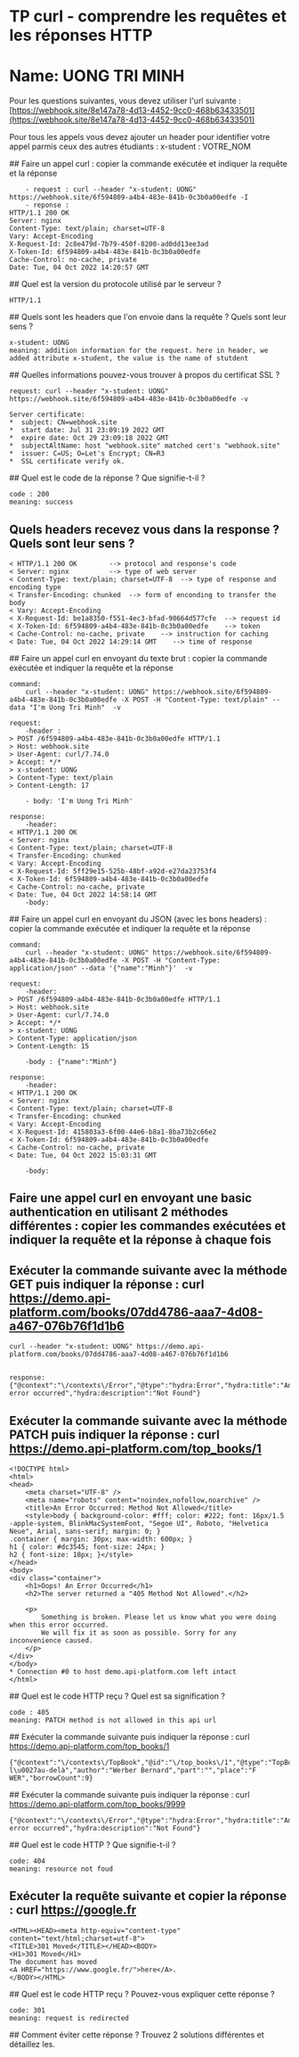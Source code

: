 # TP curl - comprendre les requêtes et les réponses HTTP
# Name: UONG TRI MINH

Pour les questions suivantes, vous devez utiliser l'url suivante : [https://webhook.site/8e147a78-4d13-4452-9cc0-468b63433501](https://webhook.site/8e147a78-4d13-4452-9cc0-468b63433501)

Pour tous les appels vous devez ajouter un header pour identifier votre appel parmis ceux des autres étudiants : x-student : VOTRE_NOM

## Faire un appel curl : copier la commande exécutée et indiquer la requête et la réponse
```
	- request : curl --header "x-student: UONG" https://webhook.site/6f594809-a4b4-483e-841b-0c3b0a00edfe -I
	- reponse :
HTTP/1.1 200 OK
Server: nginx
Content-Type: text/plain; charset=UTF-8
Vary: Accept-Encoding
X-Request-Id: 2c8e479d-7b79-450f-8200-ad0dd13ee3ad
X-Token-Id: 6f594809-a4b4-483e-841b-0c3b0a00edfe
Cache-Control: no-cache, private
Date: Tue, 04 Oct 2022 14:20:57 GMT
```

## Quel est la version du protocole utilisé par le serveur ?
```
HTTP/1.1
```
## Quels sont les headers que l'on envoie dans la requête ? Quels sont leur sens ?
```
x-student: UONG
meaning: addition information for the request. here in header, we added attribute x-student, the value is the name of stutdent
```
## Quelles informations pouvez-vous trouver à propos du certificat SSL ?
```
request: curl --header "x-student: UONG" https://webhook.site/6f594809-a4b4-483e-841b-0c3b0a00edfe -v

Server certificate:
*  subject: CN=webhook.site
*  start date: Jul 31 23:09:19 2022 GMT
*  expire date: Oct 29 23:09:18 2022 GMT
*  subjectAltName: host "webhook.site" matched cert's "webhook.site"
*  issuer: C=US; O=Let's Encrypt; CN=R3
*  SSL certificate verify ok.
```

## Quel est le code de la réponse ? Que signifie-t-il ?
```
code : 200
meaning: success
```
## Quels headers recevez vous dans la response ? Quels sont leur sens ?
```
< HTTP/1.1 200 OK        --> protocol and response's code
< Server: nginx          --> type of web server 
< Content-Type: text/plain; charset=UTF-8  --> type of response and encoding type
< Transfer-Encoding: chunked  --> form of enconding to transfer the body
< Vary: Accept-Encoding
< X-Request-Id: be1a8350-f551-4ec3-bfad-90664d577cfe  --> request id
< X-Token-Id: 6f594809-a4b4-483e-841b-0c3b0a00edfe    --> token
< Cache-Control: no-cache, private    --> instruction for caching
< Date: Tue, 04 Oct 2022 14:29:14 GMT    --> time of response
```

## Faire un appel curl en envoyant du texte brut : copier la commande exécutée et indiquer la requête et la réponse
```
command: 
	curl --header "x-student: UONG" https://webhook.site/6f594809-a4b4-483e-841b-0c3b0a00edfe -X POST -H "Content-Type: text/plain" --data "I'm Uong Tri Minh"  -v

request:
	-header : 
> POST /6f594809-a4b4-483e-841b-0c3b0a00edfe HTTP/1.1
> Host: webhook.site
> User-Agent: curl/7.74.0
> Accept: */*
> x-student: UONG
> Content-Type: text/plain
> Content-Length: 17

	- body: 'I'm Uong Tri Minh'

response:
	-header:
< HTTP/1.1 200 OK
< Server: nginx
< Content-Type: text/plain; charset=UTF-8
< Transfer-Encoding: chunked
< Vary: Accept-Encoding
< X-Request-Id: 5ff29e15-525b-48bf-a92d-e27da23753f4
< X-Token-Id: 6f594809-a4b4-483e-841b-0c3b0a00edfe
< Cache-Control: no-cache, private
< Date: Tue, 04 Oct 2022 14:58:14 GMT
	-body: 
```
## Faire un appel curl en envoyant du JSON (avec les bons headers) : copier la commande exécutée et indiquer la requête et la réponse
```
command: 
	curl --header "x-student: UONG" https://webhook.site/6f594809-a4b4-483e-841b-0c3b0a00edfe -X POST -H "Content-Type: application/json" --data '{"name":"Minh"}'  -v

request:
	-header:
> POST /6f594809-a4b4-483e-841b-0c3b0a00edfe HTTP/1.1
> Host: webhook.site
> User-Agent: curl/7.74.0
> Accept: */*
> x-student: UONG
> Content-Type: application/json
> Content-Length: 15

	-body : {"name":"Minh"}

response:
	-header: 
< HTTP/1.1 200 OK
< Server: nginx
< Content-Type: text/plain; charset=UTF-8
< Transfer-Encoding: chunked
< Vary: Accept-Encoding
< X-Request-Id: 415803a3-6f00-44e6-b8a1-8ba73b2c66e2
< X-Token-Id: 6f594809-a4b4-483e-841b-0c3b0a00edfe
< Cache-Control: no-cache, private
< Date: Tue, 04 Oct 2022 15:03:31 GMT

	-body:
```
## Faire une appel curl en envoyant une basic authentication en utilisant 2 méthodes différentes : copier les commandes exécutées et indiquer la requête et la réponse à chaque fois 


## Exécuter la commande suivante avec la méthode GET puis indiquer la réponse : curl https://demo.api-platform.com/books/07dd4786-aaa7-4d08-a467-076b76f1d1b6 
```
curl --header "x-student: UONG" https://demo.api-platform.com/books/07dd4786-aaa7-4d08-a467-076b76f1d1b6


response: 
{"@context":"\/contexts\/Error","@type":"hydra:Error","hydra:title":"An error occurred","hydra:description":"Not Found"}
```
## Exécuter la commande suivante avec la méthode PATCH  puis indiquer la réponse : curl https://demo.api-platform.com/top_books/1
```
<!DOCTYPE html>
<html>
<head>
    <meta charset="UTF-8" />
    <meta name="robots" content="noindex,nofollow,noarchive" />
    <title>An Error Occurred: Method Not Allowed</title>
    <style>body { background-color: #fff; color: #222; font: 16px/1.5 -apple-system, BlinkMacSystemFont, "Segoe UI", Roboto, "Helvetica Neue", Arial, sans-serif; margin: 0; }
.container { margin: 30px; max-width: 600px; }
h1 { color: #dc3545; font-size: 24px; }
h2 { font-size: 18px; }</style>
</head>
<body>
<div class="container">
    <h1>Oops! An Error Occurred</h1>
    <h2>The server returned a "405 Method Not Allowed".</h2>

    <p>
        Something is broken. Please let us know what you were doing when this error occurred.
        We will fix it as soon as possible. Sorry for any inconvenience caused.
    </p>
</div>
</body>
* Connection #0 to host demo.api-platform.com left intact
</html>
```
## Quel est le code HTTP reçu ? Quel est sa signification ?
```
code : 405
meaning: PATCH method is not allowed in this api url
```
## Exécuter la commande suivante puis indiquer la réponse : curl https://demo.api-platform.com/top_books/1
```
{"@context":"\/contexts\/TopBook","@id":"\/top_books\/1","@type":"TopBook","id":1,"title":"Depuis l\u0027au-delà","author":"Werber Bernard","part":"","place":"F WER","borrowCount":9}
```
## Exécuter la commande suivante puis indiquer la réponse : curl https://demo.api-platform.com/top_books/9999
```
{"@context":"\/contexts\/Error","@type":"hydra:Error","hydra:title":"An error occurred","hydra:description":"Not Found"}
```
## Quel est le code HTTP ? Que signifie-t-il ?
```
code: 404
meaning: resource not foud
```
## Exécuter la requête suivante et copier la réponse : curl https://google.fr
```
<HTML><HEAD><meta http-equiv="content-type" content="text/html;charset=utf-8">
<TITLE>301 Moved</TITLE></HEAD><BODY>
<H1>301 Moved</H1>
The document has moved
<A HREF="https://www.google.fr/">here</A>.
</BODY></HTML>
```

## Quel est le code HTTP reçu ? Pouvez-vous expliquer cette réponse ?
```
code: 301
meaning: request is redirected
```
## Comment éviter cette réponse ? Trouvez 2 solutions différentes et détaillez les.
